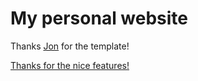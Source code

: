 # My personal website

Thanks [Jon](https://github.com/jonbarron) for the template!

[Thanks for the nice features!](https://github.com/egrigokhan)